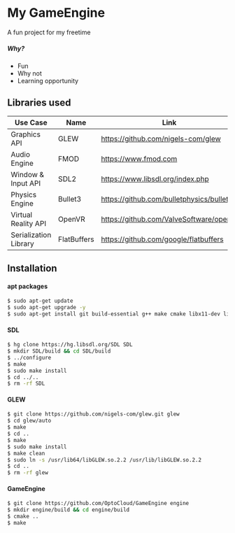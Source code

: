 # My GameEngine

A fun project for my freetime

##### Why?
- Fun
- Why not
- Learning opportunity

## Libraries used
| Use Case | Name | Link |
| ------ | ------ | ------ |
| Graphics API | GLEW | https://github.com/nigels-com/glew |
| Audio Engine | FMOD | https://www.fmod.com |
| Window & Input API | SDL2 | https://www.libsdl.org/index.php |
| Physics Engine | Bullet3 | https://github.com/bulletphysics/bullet3 |
| Virtual Reality API | OpenVR | https://github.com/ValveSoftware/openvr |
| Serialization Library | FlatBuffers | https://github.com/google/flatbuffers |

## Installation

#### apt packages
```sh
$ sudo apt-get update
$ sudo apt-get upgrade -y
$ sudo apt-get install git build-essential g++ make cmake libx11-dev libxi-dev libgl1-mesa-dev libglu1-mesa-dev libxrandr-dev libxext-dev libxcursor-dev libxinerama-dev libxi-dev libxmu-dev libgl-dev mercurial -y
```
#### SDL
```sh
$ hg clone https://hg.libsdl.org/SDL SDL
$ mkdir SDL/build && cd SDL/build
$ ../configure
$ make
$ sudo make install
$ cd ../..
$ rm -rf SDL
```

#### GLEW
```sh
$ git clone https://github.com/nigels-com/glew.git glew
$ cd glew/auto
$ make
$ cd ..
$ make
$ sudo make install
$ make clean
$ sudo ln -s /usr/lib64/libGLEW.so.2.2 /usr/lib/libGLEW.so.2.2
$ cd ..
$ rm -rf glew
```
#### GameEngine
```sh
$ git clone https://github.com/OptoCloud/GameEngine engine
$ mkdir engine/build && cd engine/build
$ cmake ..
$ make
```


